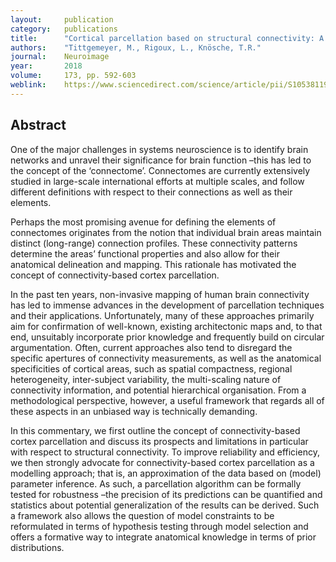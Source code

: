 ```yaml
---
layout:     publication
category:   publications
title:      "Cortical parcellation based on structural connectivity: A case for generative models"
authors:    "Tittgemeyer, M., Rigoux, L., Knösche, T.R."
journal:	Neuroimage
year:       2018
volume:     173, pp. 592-603
weblink:    https://www.sciencedirect.com/science/article/pii/S1053811918300776
---
```


## Abstract

One of the major challenges in systems neuroscience is to identify brain networks and unravel their significance for brain function –this has led to the concept of the ‘connectome’. Connectomes are currently extensively studied in large-scale international efforts at multiple scales, and follow different definitions with respect to their connections as well as their elements.

Perhaps the most promising avenue for defining the elements of connectomes originates from the notion that individual brain areas maintain distinct (long-range) connection profiles. These connectivity patterns determine the areas’ functional properties and also allow for their anatomical delineation and mapping. This rationale has motivated the concept of connectivity-based cortex parcellation.

In the past ten years, non-invasive mapping of human brain connectivity has led to immense advances in the development of parcellation techniques and their applications. Unfortunately, many of these approaches primarily aim for confirmation of well-known, existing architectonic maps and, to that end, unsuitably incorporate prior knowledge and frequently build on circular argumentation. Often, current approaches also tend to disregard the specific apertures of connectivity measurements, as well as the anatomical specificities of cortical areas, such as spatial compactness, regional heterogeneity, inter-subject variability, the multi-scaling nature of connectivity information, and potential hierarchical organisation. From a methodological perspective, however, a useful framework that regards all of these aspects in an unbiased way is technically demanding.

In this commentary, we first outline the concept of connectivity-based cortex parcellation and discuss its prospects and limitations in particular with respect to structural connectivity. To improve reliability and efficiency, we then strongly advocate for connectivity-based cortex parcellation as a modelling approach; that is, an approximation of the data based on (model) parameter inference. As such, a parcellation algorithm can be formally tested for robustness –the precision of its predictions can be quantified and statistics about potential generalization of the results can be derived. Such a framework also allows the question of model constraints to be reformulated in terms of hypothesis testing through model selection and offers a formative way to integrate anatomical knowledge in terms of prior distributions.
